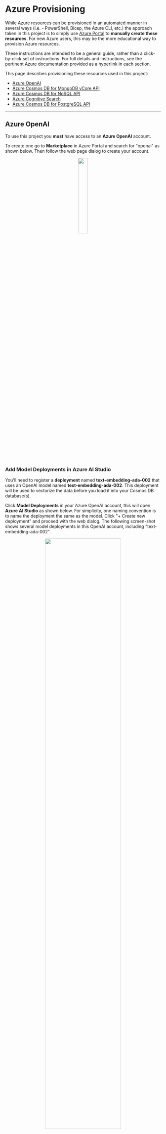 # Azure Provisioning

While Azure resources can be provisioned in an automated manner in several ways
(i.e. - PowerShell, Bicep, the Azure CLI, etc.) the approach taken in this
project is to simply use [Azure Portal](https://portal.azure.com) to
**manually create these resources**.  For new Azure users, this may be the
more educational way to provision Azure resources.

These instructions are intended to be a general guide, rather than a click-by-click
set of instructions.  For full details and instructions, see the pertinent
Azure documentation provided as a hyperlink in each section.

This page describes provisioning these resources used in this project:

- [Azure OpenAI](https://learn.microsoft.com/en-us/azure/ai-services/openai/)
- [Azure Cosmos DB for MongoDB vCore API](https://learn.microsoft.com/en-us/azure/cosmos-db/mongodb/vcore/)
- [Azure Cosmos DB for NoSQL API](https://learn.microsoft.com/en-us/azure/cosmos-db/nosql/)
- [Azure Cognitive Search](https://learn.microsoft.com/en-us/azure/search/)
- [Azure Cosmos DB for PostgreSQL API](https://learn.microsoft.com/en-us/azure/cosmos-db/postgresql/)

---

## Azure OpenAI

To use this project you **must** have access to an **Azure OpenAI** account.

To create one go to **Marketplace** in Azure Portal and search for "openai"
as shown below.  Then follow the web page dialog to create your account.

<p align="center">
    <img src="img/marketplace-openai.png" width="25%">
</p>

### Add Model Deployments in Azure AI Studio

You'll need to register a **deployment** named **text-embedding-ada-002** that uses an
OpenAI model named **text-embedding-ada-002**.  This deployment will be
used to vectorize the data before you load it into your Cosmos DB database(s).

Click **Model Deployments** in your Azure OpenAI account, this will open
**Azure AI Studio** as shown below.  For simplicity, one naming convention
is to name the deployment the same as the model.  Click "+ Create new deployment"
and proceed with the web dialog.  The following screen-shot shows several
model deployments in this OpenAI account, including "text-embedding-ada-002".

<p align="center">
    <img src="img/azure-openai-model-deployments.png" width="70%">
</p>

### Configuration, Secrets, Environment Variables

In Azure Portal, go to your OpenAI account, then click "Keys and Endpoint"
under Resource Management as shown below:

<p align="center">
    <img src="img/open-ai-keys-endpoint.png" width="70%">
</p>

The code in this project assumes the presence of these several **specific environment variables**,
all described on this page.  For Azure OpenAI, the following two environment variables 
are required.

```
AZURE_OPENAI_URL
AZURE_OPENAI_KEY1
```

Capture their values from Azure Portal, and set them as environment variables
on your workstation/laptop.

For example, **AZURE_OPENAI_URL** should be set to "https://gbbcjopenai.openai.azure.com/"
per the above screen-shot.

In Windows PowerShell, one way to set this environment variable is to run the following command.
Then close and restart PowerShell.

```
> [Environment]::SetEnvironmentVariable("AZURE_OPENAI_URL", "<your-url>", "User")
```

**Please get familiar with this process of setting specific environment variables per your Azure PaaS service, as this process is used for all Azure services used in this project.**

All environment variables described in this page are the required names for
**this project only**; they are not required by Microsoft or OpenAI.

It is assumed here that macOS and Linux users are familiar with setting their
environment variables, such as in file ~/.bash_profile.

### Further Reading

See the [Azure OpenAI](https://learn.microsoft.com/en-us/azure/ai-services/openai/overview) documentation.

---

## Azure Cosmos DB for MongoDB vCore API

Go to **Marketplace** in Azure Portal and search for "Cosmos DB".
Select "Azure Cosmos DB" from the seach result, and click "Create".
At the following page, select "Azure Cosmos DB for MongoDB".

<p align="center">
    <img src="img/azure-portal-provision-cosmosdb.png" width="80%">
</p>

Then, at the following page, click "Create" under **vCore cluster**.
Click through the remaining pages of the web-dialog.
For the **Cluster Tier**, a minimal size cluster is necessary for this project.
Be sure to save the username and password you configure.

We'll configure your vCore account later in this project.  We'll add
a database, a container, and an index.

### Configuration, Secrets, Environment Variables

In Azure Portal, go to your vCore account, then click "Connection Strings"
under Settings.

Set environment variable **AZURE_COSMOSDB_MONGO_VCORE_CONN_STR**
to the pattern indicated in Azure Portal. Change the values of
"user", "password", and "your-account" per your account configuration.
Remove the < and > characters.

```
mongodb+srv://<user>:<password>@<your-account>.mongocluster.cosmos.azure.com/?tls=true&authMechanism=SCRAM-SHA-256&retrywrites=false&maxIdleTimeMS=120000
```

For example, the value of AZURE_COSMOSDB_MONGO_VCORE_CONN_STR should look like:

```
mongodb+srv://chris:secret123@gbbchris.mongocluster.cosmos.azure.com/?tls=true&authMechanism=SCRAM-SHA-256&retrywrites=false&maxIdleTimeMS=120000
```

### Further Reading

See the [Azure Cosmos DB for MongoDB vCore](https://learn.microsoft.com/en-us/azure/cosmos-db/mongodb/vcore/) documentation.

---

## Azure Cosmos DB NoSQL API

The process of creating a Cosmos DB NoSQL API account is very similar to the
above vCore instructions, but instead select "Azure Cosmos DB NoSQL" and create
a provisioned account, not Serverless.

Once the account is created, create a database named **dev**.  Within this database,
create a container called **baseballplayers** with **/playerID** as the partition key.
4000 Request Units (RU), Autoscale, will be adequate for this project.

### Configuration, Secrets, Environment Variables

In Azure Portal, go to your NoSQL account, then click "Keys" under Settings,
and set the following specific environment variables on your computer
as described above.

```
AZURE_COSMOSDB_NOSQL_ACCT
AZURE_COSMOSDB_NOSQL_RO_KEY1    <-- a read-only key
AZURE_COSMOSDB_NOSQL_RW_KEY1    <-- a read-write key
```

AZURE_COSMOSDB_NOSQL_ACCT should have a simple value like "gbbchris", it is not a URL.

### Further Reading

See the [Azure Cosmos DB for NoSQL](https://learn.microsoft.com/en-us/azure/cosmos-db/nosql/) documentation.

---

## Azure Cognitive Search

Go to **Marketplace** in Azure Portal and search for "azure cognitive search"
as shown below.  Click "Create" and proceed with the web dialog to create
your account.

That's all the configuration you need to do in Azure Portal for Azure Cognitive Search.
The necessary **DataSource, Index, and Indexer** will be created using the very nice
**REST API**, with a **Python client**, elsewhere in this project.

<p align="center">
    <img src="img/azure-portal-provision-cog-search.png" width="50%">
</p>

Note that there is a similarly named PaaS service called 
**Azure Cognitive Services**, but that service is **not** used in this project.
[Azure Cognitive Services](https://azure.microsoft.com/en-in/products/cognitive-services/)
may potentially be part of your solution for vector search as it offers excellent
text-extraction functionality.

The [azure-cognitive-examples](https://github.com/cjoakim/azure-cognitive-examples)
repo provides some examples of using Azure Cognitive Search.

### Configuration, Secrets, Environment Variables

In Azure Portal, go to your Azure Cognitive Search account, then click "Keys" under Settings,
and set the following specific environment variables on your computer
as described above.

```
AZURE_SEARCH_NAME
AZURE_SEARCH_URL
AZURE_SEARCH_ADMIN_KEY
AZURE_SEARCH_QUERY_KEY
```

For example, actual values look like this:

```
AZURE_SEARCH_NAME       -> gbbcjsearch
AZURE_SEARCH_ADMIN_KEY  -> BZ2...
AZURE_SEARCH_QUERY_KEY  -> bM63...
AZURE_SEARCH_URL        -> https://gbbcjsearch.search.windows.net
```

### Further Reading

See the [Azure Cognitive Search](https://learn.microsoft.com/en-us/azure/search/) documentation.

---

## Azure Cosmos DB PostgreSQL API

Go to **Marketplace** in Azure Portal and search for "Cosmos DB".
Select "Azure Cosmos DB" from the seach result, and click "Create".
At the following page, select "Azure Cosmos DB for PostgreSQL".

Click "Create" and proceed with the web dialog to create
your account.  Select the latest version of PostgreSQL, currently 15.
A minimally sized cluster will be adequate for this project.

<p align="center">
    <img src="img/azure-portal-provision-cosmosdb.png" width="80%">
</p>

### Configuration, Secrets, Environment Variables

<p align="center">
    <img src="img/azure-portal-cosmosdb-pg-conn-strings.png" width="80%">
</p>

Set the following specific environment variables on your computer
using the process described above.

```
AZURE_COSMOSDB_PG_SERVER_FULL_NAME
AZURE_COSMOSDB_PG_ADMIN_ID
AZURE_COSMOSDB_PG_ADMIN_PW
```

For example, actual values look like this:

```
AZURE_COSMOSDB_PG_SERVER_FULL_NAME  -> c-gbbcjcpg.xxxxxxxxxxxxxx.postgres.cosmos.azure.com
AZURE_COSMOSDB_PG_ADMIN_ID          -> citus
AZURE_COSMOSDB_PG_ADMIN_PW          -> <secret!>
```

### Further Reading

See the [Azure Cosmos DB for PostgreSQL](https://learn.microsoft.com/en-us/azure/cosmos-db/postgresql/) documentation.

---

## Next

[Workstation Setup](workstation_setup.md)
